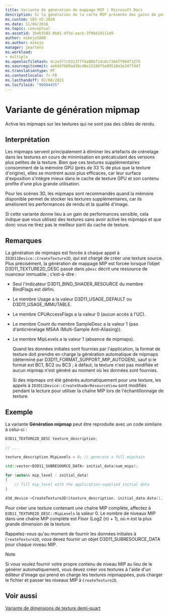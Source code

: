 ```yaml
---
title: Variante de génération de mappage MIP | Microsoft Docs
description: Si la génération de la carte MIP présente des gains de performances importants, cela indique que vous utilisez des textures sans activer les mappages MIP, et que vous n’obtenez pas le maximum du cache de texture.
ms.custom: SEO-VS-2020
ms.date: 11/04/2016
ms.topic: conceptual
ms.assetid: 3b4b3583-0b01-4f5d-aacb-3f96d19111d9
author: mikejo5000
ms.author: mikejo
manager: jmartens
ms.workload:
- multiple
ms.openlocfilehash: dc2e377c0313fffda88bf14c0c7304ff084f3275
ms.sourcegitcommit: ae6d47b09a439cd0e13180f5e89510e3e347fd47
ms.translationtype: MT
ms.contentlocale: fr-FR
ms.lasthandoff: 02/08/2021
ms.locfileid: "99904435"
---
```

# <a name="mip-map-generation-variant"></a>Variante de génération mipmap
Active les mipmaps sur les textures qui ne sont pas des cibles de rendu.

## <a name="interpretation"></a>Interprétation
Les mipmaps servent principalement à éliminer les artefacts de crénelage dans les textures en cours de minimisation en précalculant des versions plus petites de la texture. Bien que ces textures supplémentaires consomment de la mémoire GPU (près de 33 % de plus que la texture d'origine), elles se montrent aussi plus efficaces, car leur surface d'exposition s'intègre mieux dans le cache de texture GPU et son contenu profite d'une plus grande utilisation.

Pour les scènes 3D, les mipmaps sont recommandés quand la mémoire disponible permet de stocker les textures supplémentaires, car ils améliorent les performances de rendu et la qualité d'image.

Si cette variante donne lieu à un gain de performances sensible, cela indique que vous utilisez des textures sans avoir activé les mipmaps et que donc vous ne tirez pas le meilleur parti du cache de texture.

## <a name="remarks"></a>Remarques
La génération de mipmaps est forcée à chaque appel à `ID3D11Device::CreateTexture2D`, qui est chargé de créer une texture source. Plus précisément, la génération de mappage MIP est forcée lorsque l’objet D3D11_TEXTURE2D_DESC passé dans `pDesc` décrit une ressource de nuanceur immuable ; c’est-à-dire :

- Seul l'indicateur D3D11_BIND_SHADER_RESOURCE du membre BindFlags est défini.

- Le membre Usage a la valeur D3D11_USAGE_DEFAULT ou D3D11_USAGE_IMMUTABLE.

- Le membre CPUAccessFlags a la valeur 0 (aucun accès à l'UC).

- Le membre Count du membre SampleDesc a la valeur 1 (pas d‘anticrénelage MSAA (Multi-Sample Anti-Aliasing)).

- Le membre MipLevels a la valeur 1 (absence de mipmaps).

  Quand les données initiales sont fournies par l'application, la format de texture doit prendre en charge la génération automatique de mipmaps (déterminé par D3D11_FORMAT_SUPPORT_MIP_AUTOGEN), sauf si le format est BC1, BC2 ou BC3 ; à défaut, la texture n'est pas modifiée et aucun mipmap n'est généré au moment où les données sont fournies.

  Si des mipmaps ont été générés automatiquement pour une texture, les appels à `ID3D11Device::CreateShaderResourceView` sont modifiés pendant la lecture pour utiliser la chaîne MIP lors de l'échantillonnage de texture.

## <a name="example"></a>Exemple
La variante **Génération mipmap** peut être reproduite avec un code similaire à celui-ci :

```cpp
D3D11_TEXTURE2D_DESC texture_description;

// ...

texture_description.MipLevels = 0; // generate a full mipchain

std::vector<D3D11_SUBRESOURCE_DATA> initial_data(num_mips);

for (auto&& mip_level : initial_data)
{
    // fill mip_level with the application-supplied initial data
}

d3d_device->CreateTexture2D(&texture_description, initial_data.data(), &texture)
```

Pour créer une texture contenant une chaîne MIP complète, affectez à `D3D11_TEXTURE2D_DESC::MipLevels` la valeur 0. Le nombre de niveaux MIP dans une chaîne MIP complète est Floor (Log2 (n) + 1), où n est la plus grande dimension de la texture.

Rappelez-vous qu'au moment de fournir les données initiales à `CreateTexture2D`, vous devez fournir un objet D3D11_SUBRESOURCE_DATA pour chaque niveau MIP.

> [!NOTE]
> Si vous voulez fournir votre propre contenu de niveau MIP au lieu de le générer automatiquement, vous devez créer vos textures à l'aide d'un éditeur d'image qui prend en charge les textures mipmappées, puis charger le fichier et passer les niveaux MIP à `CreateTexture2D`.

## <a name="see-also"></a>Voir aussi
[Variante de dimensions de texture demi-quart](half-quarter-texture-dimensions-variant.md)
